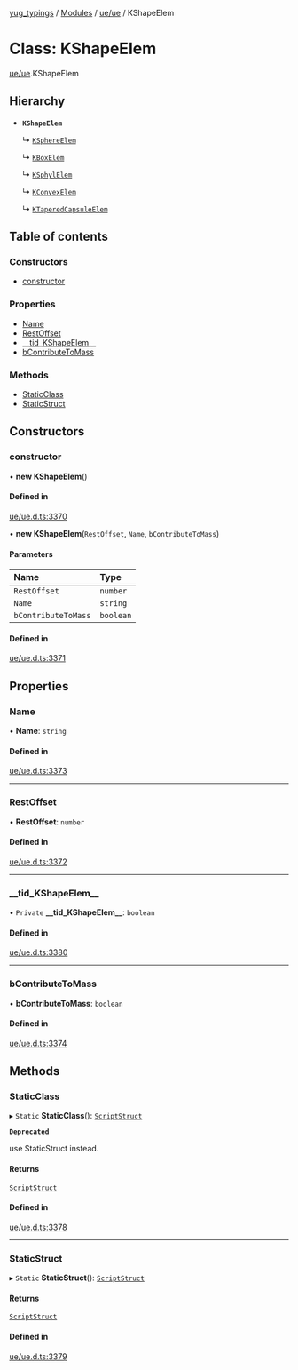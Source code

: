 [yug_typings](../README.md) / [Modules](../modules.md) / [ue/ue](../modules/ue_ue.md) / KShapeElem

# Class: KShapeElem

[ue/ue](../modules/ue_ue.md).KShapeElem

## Hierarchy

- **`KShapeElem`**

  ↳ [`KSphereElem`](ue_ue.KSphereElem.md)

  ↳ [`KBoxElem`](ue_ue.KBoxElem.md)

  ↳ [`KSphylElem`](ue_ue.KSphylElem.md)

  ↳ [`KConvexElem`](ue_ue.KConvexElem.md)

  ↳ [`KTaperedCapsuleElem`](ue_ue.KTaperedCapsuleElem.md)

## Table of contents

### Constructors

- [constructor](ue_ue.KShapeElem.md#constructor)

### Properties

- [Name](ue_ue.KShapeElem.md#name)
- [RestOffset](ue_ue.KShapeElem.md#restoffset)
- [\_\_tid\_KShapeElem\_\_](ue_ue.KShapeElem.md#__tid_kshapeelem__)
- [bContributeToMass](ue_ue.KShapeElem.md#bcontributetomass)

### Methods

- [StaticClass](ue_ue.KShapeElem.md#staticclass)
- [StaticStruct](ue_ue.KShapeElem.md#staticstruct)

## Constructors

### constructor

• **new KShapeElem**()

#### Defined in

[ue/ue.d.ts:3370](https://github.com/YugMetaverse/yug_typings/blob/b7d9b19/ue/ue.d.ts#L3370)

• **new KShapeElem**(`RestOffset`, `Name`, `bContributeToMass`)

#### Parameters

| Name | Type |
| :------ | :------ |
| `RestOffset` | `number` |
| `Name` | `string` |
| `bContributeToMass` | `boolean` |

#### Defined in

[ue/ue.d.ts:3371](https://github.com/YugMetaverse/yug_typings/blob/b7d9b19/ue/ue.d.ts#L3371)

## Properties

### Name

• **Name**: `string`

#### Defined in

[ue/ue.d.ts:3373](https://github.com/YugMetaverse/yug_typings/blob/b7d9b19/ue/ue.d.ts#L3373)

___

### RestOffset

• **RestOffset**: `number`

#### Defined in

[ue/ue.d.ts:3372](https://github.com/YugMetaverse/yug_typings/blob/b7d9b19/ue/ue.d.ts#L3372)

___

### \_\_tid\_KShapeElem\_\_

• `Private` **\_\_tid\_KShapeElem\_\_**: `boolean`

#### Defined in

[ue/ue.d.ts:3380](https://github.com/YugMetaverse/yug_typings/blob/b7d9b19/ue/ue.d.ts#L3380)

___

### bContributeToMass

• **bContributeToMass**: `boolean`

#### Defined in

[ue/ue.d.ts:3374](https://github.com/YugMetaverse/yug_typings/blob/b7d9b19/ue/ue.d.ts#L3374)

## Methods

### StaticClass

▸ `Static` **StaticClass**(): [`ScriptStruct`](ue_ue.ScriptStruct.md)

**`Deprecated`**

use StaticStruct instead.

#### Returns

[`ScriptStruct`](ue_ue.ScriptStruct.md)

#### Defined in

[ue/ue.d.ts:3378](https://github.com/YugMetaverse/yug_typings/blob/b7d9b19/ue/ue.d.ts#L3378)

___

### StaticStruct

▸ `Static` **StaticStruct**(): [`ScriptStruct`](ue_ue.ScriptStruct.md)

#### Returns

[`ScriptStruct`](ue_ue.ScriptStruct.md)

#### Defined in

[ue/ue.d.ts:3379](https://github.com/YugMetaverse/yug_typings/blob/b7d9b19/ue/ue.d.ts#L3379)
